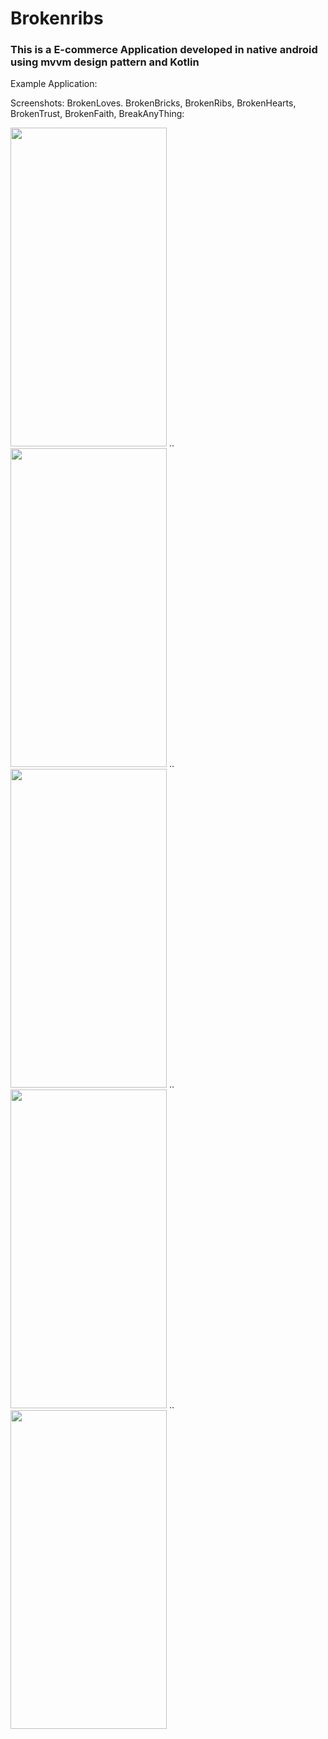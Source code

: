 # Brokenribs

### This is a E-commerce Application developed in native android using mvvm design pattern and Kotlin

Example Application: 

Screenshots: BrokenLoves. BrokenBricks, BrokenRibs, BrokenHearts, BrokenTrust, BrokenFaith, BreakAnyThing:


<img src="https://github.com/mshaileshr/Brokenribs/blob/master/app/src/main/assets/screens/screen1.png" width='250' height='510'> .. <img src="https://github.com/mshaileshr/Brokenribs/blob/master/app/src/main/assets/screens/screen2.png" width='250' height='510'> .. <img src="https://github.com/mshaileshr/Brokenribs/blob/master/app/src/main/assets/screens/screen3.png" width='250' height='510'> .. <img src="https://github.com/mshaileshr/Brokenribs/blob/master/app/src/main/assets/screens/screen4.png" width='250' height='510'> .. <img src="https://github.com/mshaileshr/Brokenribs/blob/master/app/src/main/assets/screens/screen5.png" width='250' height='510'>

